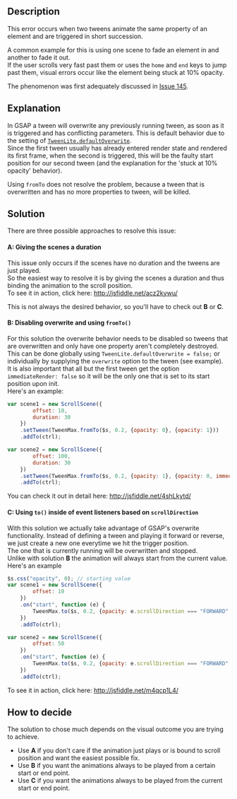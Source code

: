 ## Description
This error occurs when two tweens animate the same property of an element and are triggered in short succession.

A common example for this is using one scene to fade an element in and another to fade it out.  
If the user scrolls very fast past them or uses the `home` and `end` keys to jump past them, visual errors occur like the element being stuck at 10% opacity.

The phenomenon was first adequately discussed in [Issue 145](https://github.com/janpaepke/ScrollMagic/issues/145).

## Explanation
In GSAP a tween will overwrite any previously running tween, as soon as it is triggered and has conflicting parameters. This is default behavior due to the setting of [`TweenLite.defaultOverwrite`](http://greensock.com/docs/#/HTML5/GSAP/TweenLite/defaultOverwrite/).  
Since the first tween usually has already entered render state and rendered its first frame, when the second is triggered, this will be the faulty start position for our second tween (and the explanation for the 'stuck at 10% opacity' behavior).

Using `fromTo` does not resolve the problem, because a tween that is overwritten and has no more properties to tween, will be killed.

## Solution
There are three possible approaches to resolve this issue:

#### A: Giving the scenes a duration
This issue only occurs if the scenes have no duration and the tweens are just played.  
So the easiest way to resolve it is by giving the scenes a duration and thus binding the animation to the scroll position.  
To see it in action, click here: http://jsfiddle.net/acz2kywu/

This is not always the desired behavior, so you'll have to check out __B__ or __C__.

#### B: Disabling overwrite and using `fromTo()`
For this solution the overwrite behavior needs to be disabled so tweens that are overwritten and only have one property aren't completely destroyed.  
This can be done globally using `TweenLite.defaultOverwrite = false;` or individually by supplying the `overwrite` option to the tween (see example).  
It is also important that all but the first tween get the option `immediateRender: false` so it will be the only one that is set to its start position upon init.  
Here's an example:
```js
var scene1 = new ScrollScene({
        offset: 10,
        duration: 30
    })
    .setTween(TweenMax.fromTo($s, 0.2, {opacity: 0}, {opacity: 1}))
    .addTo(ctrl);

var scene2 = new ScrollScene({
        offset: 100,
        duration: 30
    })
    .setTween(TweenMax.fromTo($s, 0.2, {opacity: 1}, {opacity: 0, immediateRender: false}))
    .addTo(ctrl);
```
You can check it out in detail here: http://jsfiddle.net/4shLkytd/

#### C: Using `to()` inside of event listeners based on `scrollDirection`
With this solution we actually take advantage of GSAP's overwrite functionality. Instead of defining a tween and playing it forward or reverse, we just create a new one everytime we hit the trigger position.  
The one that is currently running will be overwritten and stopped.  
Unlike with solution __B__ the animation will always start from the current value.  
Here's an example
```js
$s.css("opacity", 0); // starting value
var scene1 = new ScrollScene({
        offset: 10
    })
    .on("start", function (e) {
        TweenMax.to($s, 0.2, {opacity: e.scrollDirection === "FORWARD" ? 1 : 0});
    })
    .addTo(ctrl);

var scene2 = new ScrollScene({
        offset: 50
    })
    .on("start", function (e) {
        TweenMax.to($s, 0.2, {opacity: e.scrollDirection === "FORWARD" ? 0 : 1});
    })
    .addTo(ctrl);
```
To see it in action, click here: http://jsfiddle.net/m4qcp1L4/

## How to decide
The solution to chose much depends on the visual outcome you are trying to achieve.
- Use __A__ if you don't care if the animation just plays or is bound to scroll position and want the easiest possible fix.
- Use __B__ if you want the animations always to be played from a certain start or end point.
- Use __C__ if you want the animations always to be played from the current start or end point.